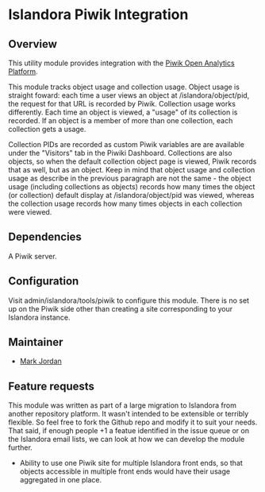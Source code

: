 # Islandora Piwik Integration

## Overview

This utility module provides integration with the [Piwik Open Analytics Platform](http://piwik.org/).

This module tracks object usage and collection usage. Object usage is straight foward: each time a user views an object at /islandora/object/pid, the request for that URL is recorded by Piwik. Collection usage works differently. Each time an object is viewed, a "usage" of its collection is recorded. If an object is a member of more than one collection, each collection gets a usage.

Collection PIDs are recorded as custom Piwik variables are are available under the "Visitors" tab in the Piwiki Dashboard. Collections are also objects, so when the default collection object page is viewed, Piwik records that as well, but as an object. Keep in mind that object usage and collection usage as describe in the previous paragraph are not the same - the object usage (including collections as objects) records how many times the object (or collection) default display at /islandora/object/pid was viewed, whereas the collection usage records how many times objects in each collection were viewed.

## Dependencies

A Piwik server.

## Configuration

Visit admin/islandora/tools/piwik to configure this module. There is no set up on the Piwik side other than creating a site corresponding to your Islandora instance.

## Maintainer

* [Mark Jordan](https://github.com/mjordan)

## Feature requests

This module was written as part of a large migration to Islandora from another repository platform. It wasn't intended to be extensible or terribly flexible. So feel free to fork the Github repo and modify it to suit your needs. That said, if enough people +1 a featue identified in the issue queue or on the Islandora email lists, we can look at how we can develop the module further.

* Ability to use one Piwik site for multiple Islandora front ends, so that objects accessible in multiple front ends would have their usage aggregated in one place.



